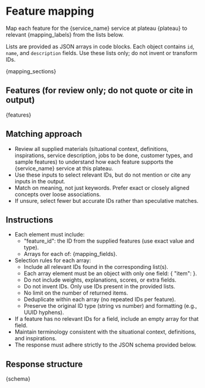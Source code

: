# Feature mapping

Map each feature for the {service_name} service at plateau {plateau} to relevant {mapping_labels} from the lists below.

Lists are provided as JSON arrays in code blocks. Each object contains `id`, `name`, and `description` fields. Use these lists only; do not invent or transform IDs.

{mapping_sections}

## Features (for review only; do not quote or cite in output)

{features}

## Matching approach

- Review all supplied materials (situational context, definitions, inspirations, service description, jobs to be done, customer types, and sample features) to understand how each feature supports the {service_name} service at this plateau.
- Use these inputs to select relevant IDs, but do not mention or cite any inputs in the output.
- Match on meaning, not just keywords. Prefer exact or closely aligned concepts over loose associations.
- If unsure, select fewer but accurate IDs rather than speculative matches.

## Instructions

- Each element must include:
  - "feature_id": the ID from the supplied features (use exact value and type).
  - Arrays for each of: {mapping_fields}.
- Selection rules for each array:
  - Include all relevant IDs found in the corresponding list(s).
  - Each array element must be an object with only one field: { "item": <ID> }.
  - Do not include weights, explanations, scores, or extra fields.
  - Do not invent IDs. Only use IDs present in the provided lists.
  - No limit on the number of returned items.
  - Deduplicate within each array (no repeated IDs per feature).
  - Preserve the original ID type (string vs number) and formatting (e.g., UUID hyphens).
- If a feature has no relevant IDs for a field, include an empty array for that field.
- Maintain terminology consistent with the situational context, definitions, and inspirations.
- The response must adhere strictly to the JSON schema provided below.
## Response structure

{schema}
